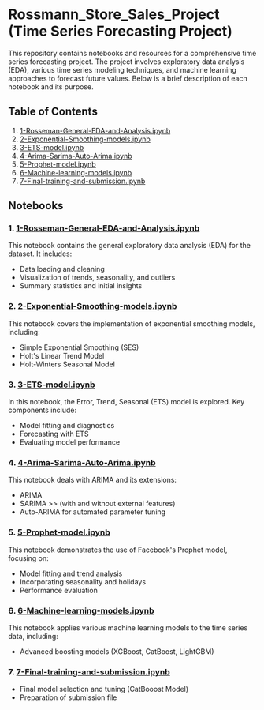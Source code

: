 # Rossmann_Store_Sales_Project (Time Series Forecasting Project)

This repository contains notebooks and resources for a comprehensive time series forecasting project. The project involves exploratory data analysis (EDA), various time series modeling techniques, and machine learning approaches to forecast future values. Below is a brief description of each notebook and its purpose.

## Table of Contents

1. [1-Rosseman-General-EDA-and-Analysis.ipynb](#1-rosseman-general-eda-and-analysisipynb)
2. [2-Exponential-Smoothing-models.ipynb](#2-exponential-smoothing-modelsipynb)
3. [3-ETS-model.ipynb](#3-ets-modelipynb)
4. [4-Arima-Sarima-Auto-Arima.ipynb](#4-arima-sarima-auto-arimaipynb)
5. [5-Prophet-model.ipynb](#5-prophet-modelipynb)
6. [6-Machine-learning-models.ipynb](#6-machine-learning-modelsipynb)
7. [7-Final-training-and-submission.ipynb](#7-final-training-and-submissionipynb)


## Notebooks

### 1. [1-Rosseman-General-EDA-and-Analysis.ipynb](1-Rosseman-General-EDA-and-Analysis.ipynb)
This notebook contains the general exploratory data analysis (EDA) for the dataset. It includes:
- Data loading and cleaning
- Visualization of trends, seasonality, and outliers
- Summary statistics and initial insights

### 2. [2-Exponential-Smoothing-models.ipynb](2-Exponential-Smoothing-models.ipynb)
This notebook covers the implementation of exponential smoothing models, including:
- Simple Exponential Smoothing (SES)
- Holt's Linear Trend Model
- Holt-Winters Seasonal Model

### 3. [3-ETS-model.ipynb](3-ETS-model.ipynb)
In this notebook, the Error, Trend, Seasonal (ETS) model is explored. Key components include:
- Model fitting and diagnostics
- Forecasting with ETS
- Evaluating model performance

### 4. [4-Arima-Sarima-Auto-Arima.ipynb](4-Arima-Sarima-Auto-Arima.ipynb)
This notebook deals with ARIMA and its extensions:
- ARIMA 
- SARIMA >> (with and without external features)
- Auto-ARIMA for automated parameter tuning

### 5. [5-Prophet-model.ipynb](5-Prophet-model.ipynb)
This notebook demonstrates the use of Facebook's Prophet model, focusing on:
- Model fitting and trend analysis
- Incorporating seasonality and holidays
- Performance evaluation

### 6. [6-Machine-learning-models.ipynb](6-Machine-learning-models.ipynb)
This notebook applies various machine learning models to the time series data, including:
- Advanced boosting models (XGBoost, CatBoost, LightGBM)

### 7. [7-Final-training-and-submission.ipynb](7-Final-training-and-submission.ipynb)
- Final model selection and tuning (CatBooost Model)
- Preparation of submission file

